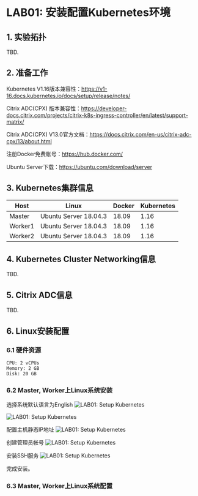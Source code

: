 # LAB01: 安装配置Kubernetes环境

## 1. 实验拓扑
TBD.

## 2. 准备工作
Kubernetes V1.16版本兼容性：https://v1-16.docs.kubernetes.io/docs/setup/release/notes/

Citrix ADC(CPX) 版本兼容性：https://developer-docs.citrix.com/projects/citrix-k8s-ingress-controller/en/latest/support-matrix/

Citrix ADC(CPX) V13.0官方文档：https://docs.citrix.com/en-us/citrix-adc-cpx/13/about.html

注册Docker免费帐号：https://hub.docker.com/

Ubuntu Server下载：https://ubuntu.com/download/server

## 3. Kubernetes集群信息
|Host                              |Linux                                |Docker                                |Kubernetes                                |
|------------------------------------|------------------------------------|------------------------------------|------------------------------------|
|Master                              |Ubuntu Server 18.04.3                                |18.09                                |1.16                                |
|Worker1                              |Ubuntu Server 18.04.3                                |18.09                                |1.16                                |
|Worker2                              |Ubuntu Server 18.04.3                                |18.09                                |1.16                                |

## 4. Kubernetes Cluster Networking信息
TBD.

## 5. Citrix ADC信息
TBD.

## 6. Linux安装配置
### 6.1 硬件资源

    CPU: 2 vCPUs
    Memory: 2 GB
    Disk: 20 GB
    
### 6.2 Master, Worker上Linux系统安装
选择系统默认语言为English
![LAB01: Setup Kubernetes](https://github.com/yazshen/citrix-adc-kubernetes/images/lab01-setup-kubernetes-01.png)

![LAB01: Setup Kubernetes](https://github.com/yazshen/citrix-adc-kubernetes/images/lab01-setup-kubernetes-02.png)

配置主机静态IP地址
![LAB01: Setup Kubernetes](https://github.com/yazshen/citrix-adc-kubernetes/images/lab01-setup-kubernetes-03.png)

创建管理员帐号
![LAB01: Setup Kubernetes](https://github.com/yazshen/citrix-adc-kubernetes/images/lab01-setup-kubernetes-04.png)

安装SSH服务
![LAB01: Setup Kubernetes](https://github.com/yazshen/citrix-adc-kubernetes/images/lab01-setup-kubernetes-05.png)

完成安装。

### 6.3 Master, Worker上Linux系统配置





